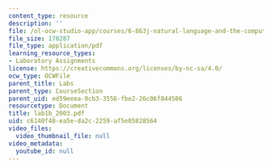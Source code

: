 ```yaml
---
content_type: resource
description: ''
file: /ol-ocw-studio-app/courses/6-863j-natural-language-and-the-computer-representation-of-knowledge-spring-2003/c6140f48ea5eda2c2259af5e05828564_lab1b_2003.pdf
file_size: 170287
file_type: application/pdf
learning_resource_types:
- Laboratory Assignments
license: https://creativecommons.org/licenses/by-nc-sa/4.0/
ocw_type: OCWFile
parent_title: Labs
parent_type: CourseSection
parent_uid: ed59eeea-9cb3-3556-fbe2-26c06f844506
resourcetype: Document
title: lab1b_2003.pdf
uid: c6140f48-ea5e-da2c-2259-af5e05828564
video_files:
  video_thumbnail_file: null
video_metadata:
  youtube_id: null
---
```

